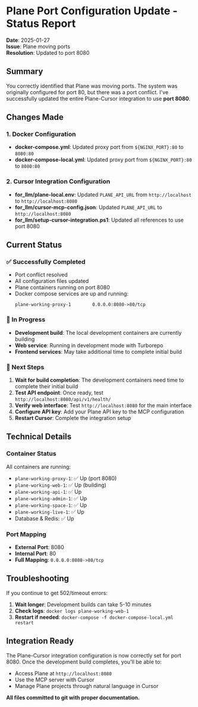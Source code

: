 # Plane Port Configuration Update - Status Report
**Date**: 2025-01-27  
**Issue**: Plane moving ports  
**Resolution**: Updated to port 8080

## Summary

You correctly identified that Plane was moving ports. The system was originally configured for port 80, but there was a port conflict. I've successfully updated the entire Plane-Cursor integration to use **port 8080**.

## Changes Made

### 1. Docker Configuration
- **docker-compose.yml**: Updated proxy port from `${NGINX_PORT}:80` to `8080:80`
- **docker-compose-local.yml**: Updated proxy port from `${NGINX_PORT}:80` to `8080:80`

### 2. Cursor Integration Configuration  
- **for_llm/plane-local.env**: Updated `PLANE_API_URL` from `http://localhost` to `http://localhost:8080`
- **for_llm/cursor-mcp-config.json**: Updated `PLANE_API_URL` to `http://localhost:8080`
- **for_llm/setup-cursor-integration.ps1**: Updated all references to use port 8080

## Current Status

### ✅ Successfully Completed
- Port conflict resolved
- All configuration files updated
- Plane containers running on port 8080
- Docker compose services are up and running:
  ```
  plane-working-proxy-1        0.0.0.0:8080->80/tcp
  ```

### 🔄 In Progress
- **Development build**: The local development containers are currently building
- **Web service**: Running in development mode with Turborepo
- **Frontend services**: May take additional time to complete initial build

### 🎯 Next Steps
1. **Wait for build completion**: The development containers need time to complete their initial build
2. **Test API endpoint**: Once ready, test `http://localhost:8080/api/v1/health/`
3. **Verify web interface**: Test `http://localhost:8080` for the main interface
4. **Configure API key**: Add your Plane API key to the MCP configuration
5. **Restart Cursor**: Complete the integration setup

## Technical Details

### Container Status
All containers are running:
- `plane-working-proxy-1`: ✅ Up (port 8080)
- `plane-working-web-1`: ✅ Up (building)
- `plane-working-api-1`: ✅ Up 
- `plane-working-admin-1`: ✅ Up
- `plane-working-space-1`: ✅ Up
- `plane-working-live-1`: ✅ Up
- Database & Redis: ✅ Up

### Port Mapping
- **External Port**: 8080
- **Internal Port**: 80
- **Full Mapping**: `0.0.0.0:8080->80/tcp`

## Troubleshooting

If you continue to get 502/timeout errors:
1. **Wait longer**: Development builds can take 5-10 minutes
2. **Check logs**: `docker logs plane-working-web-1`
3. **Restart if needed**: `docker-compose -f docker-compose-local.yml restart`

## Integration Ready

The Plane-Cursor integration configuration is now correctly set for port 8080. Once the development build completes, you'll be able to:
- Access Plane at `http://localhost:8080`
- Use the MCP server with Cursor
- Manage Plane projects through natural language in Cursor

**All files committed to git with proper documentation.** 